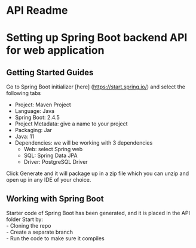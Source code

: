 # API Readme
# Setting up Spring Boot backend API for web application

## Getting Started Guides
Go to Spring Boot initializer [here] (https://start.spring.io/) and select the following tabs
- Project: Maven Project
- Language: Java
- Spring Boot: 2.4.5
- Project Metadata: give a name to your project
- Packaging: Jar
- Java: 11
- Dependencies: we will be working with 3 dependencies
    - Web: select Spring web
    - SQL: Spring Data JPA
    - Driver: PostgreSQL Driver

Click Generate and it will package up in a zip file which you can unzip and open up in any IDE of your choice.

## Working with Spring Boot
Starter code of Spring Boot has been generated, and it is placed in the API folder
Start by:  
    - Cloning the repo  
    - Create a separate branch   
    - Run the code to make sure it compiles  
    
 
 

 
